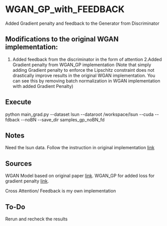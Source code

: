 # WGAN_GP_with_FEEDBACK
Added Gradient penalty and feedback to the Generator from Discriminator


## Modifications to the original WGAN implementation:
1. Added feedback from the discriminator in the form of attention
2.Added Gradient penalty from WGAN_GP implementation
(Note that simply adding Gradient penalty to enforce the Lipschitz constraint does not drastically improve
results in the original WGAN implementation. You can see this by removing batch normalization in WGAN implementation
with added Gradient Penalty)


## Execute
python main_grad.py --dataset lsun --dataroot /workspace/lsun --cuda --fdback --noBN --save_dir samples_gp_noBN_fd 


## Notes
Need the lsun data.
Follow the instruction in original implementation [link](https://github.com/martinarjovsky/WassersteinGAN)

## Sources
WGAN Model based on original paper [link](https://arxiv.org/abs/1701.07875).
WGAN_GP for added loss for gradient penalty  [link](https://arxiv.org/abs/1704.00028).

Cross Attention/ Feedback is my own implementation


## To-Do
Rerun and recheck the results
